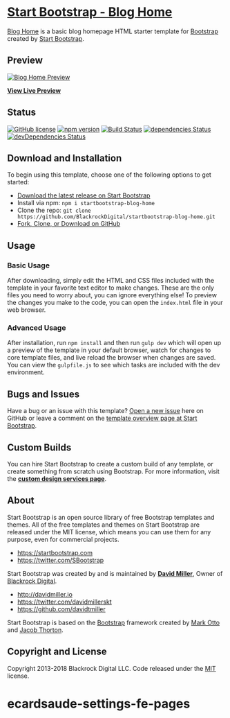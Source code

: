 # [Start Bootstrap - Blog Home](https://startbootstrap.com/template-overviews/blog-home/)

[Blog Home](http://startbootstrap.com/template-overviews/blog-home/) is a basic blog homepage HTML starter template for [Bootstrap](http://getbootstrap.com/) created by [Start Bootstrap](http://startbootstrap.com/).

## Preview

[![Blog Home Preview](https://startbootstrap.com/assets/img/templates/blog-home.jpg)](https://blackrockdigital.github.io/startbootstrap-blog-home/)

**[View Live Preview](https://blackrockdigital.github.io/startbootstrap-blog-home/)**

## Status

[![GitHub license](https://img.shields.io/badge/license-MIT-blue.svg)](https://raw.githubusercontent.com/BlackrockDigital/startbootstrap-blog-home/master/LICENSE)
[![npm version](https://img.shields.io/npm/v/startbootstrap-blog-home.svg)](https://www.npmjs.com/package/startbootstrap-blog-home)
[![Build Status](https://travis-ci.org/BlackrockDigital/startbootstrap-blog-home.svg?branch=master)](https://travis-ci.org/BlackrockDigital/startbootstrap-blog-home)
[![dependencies Status](https://david-dm.org/BlackrockDigital/startbootstrap-blog-home/status.svg)](https://david-dm.org/BlackrockDigital/startbootstrap-blog-home)
[![devDependencies Status](https://david-dm.org/BlackrockDigital/startbootstrap-blog-home/dev-status.svg)](https://david-dm.org/BlackrockDigital/startbootstrap-blog-home?type=dev)

## Download and Installation

To begin using this template, choose one of the following options to get started:
* [Download the latest release on Start Bootstrap](https://startbootstrap.com/template-overviews/blog-home/)
* Install via npm: `npm i startbootstrap-blog-home`
* Clone the repo: `git clone https://github.com/BlackrockDigital/startbootstrap-blog-home.git`
* [Fork, Clone, or Download on GitHub](https://github.com/BlackrockDigital/startbootstrap-blog-home)

## Usage

### Basic Usage

After downloading, simply edit the HTML and CSS files included with the template in your favorite text editor to make changes. These are the only files you need to worry about, you can ignore everything else! To preview the changes you make to the code, you can open the `index.html` file in your web browser.

### Advanced Usage

After installation, run `npm install` and then run `gulp dev` which will open up a preview of the template in your default browser, watch for changes to core template files, and live reload the browser when changes are saved. You can view the `gulpfile.js` to see which tasks are included with the dev environment.

## Bugs and Issues

Have a bug or an issue with this template? [Open a new issue](https://github.com/BlackrockDigital/startbootstrap-blog-home/issues) here on GitHub or leave a comment on the [template overview page at Start Bootstrap](http://startbootstrap.com/template-overviews/blog-home/).

## Custom Builds

You can hire Start Bootstrap to create a custom build of any template, or create something from scratch using Bootstrap. For more information, visit the **[custom design services page](https://startbootstrap.com/bootstrap-design-services/)**.

## About

Start Bootstrap is an open source library of free Bootstrap templates and themes. All of the free templates and themes on Start Bootstrap are released under the MIT license, which means you can use them for any purpose, even for commercial projects.

* https://startbootstrap.com
* https://twitter.com/SBootstrap

Start Bootstrap was created by and is maintained by **[David Miller](http://davidmiller.io/)**, Owner of [Blackrock Digital](http://blackrockdigital.io/).

* http://davidmiller.io
* https://twitter.com/davidmillerskt
* https://github.com/davidtmiller

Start Bootstrap is based on the [Bootstrap](http://getbootstrap.com/) framework created by [Mark Otto](https://twitter.com/mdo) and [Jacob Thorton](https://twitter.com/fat).

## Copyright and License

Copyright 2013-2018 Blackrock Digital LLC. Code released under the [MIT](https://github.com/BlackrockDigital/startbootstrap-blog-home/blob/gh-pages/LICENSE) license.
# ecardsaude-settings-fe-pages
